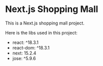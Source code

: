 # Next.js Shopping Mall

This is a Next.js shopping mall project.

Here is the libs used in this project:

- react: ^18.3.1
- react-dom: ^18.3.1
- next: 15.2.4
- jose: ^5.9.6